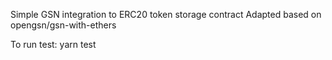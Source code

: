 Simple GSN integration to ERC20 token storage contract
Adapted based on opengsn/gsn-with-ethers

To run test:
yarn test 